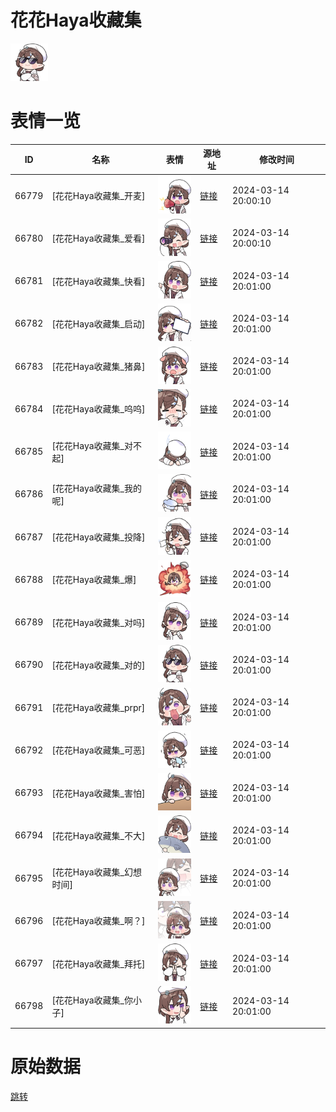 # 花花Haya收藏集

<img src="./cover.png" height="60" alt="cover" />

# 表情一览

|ID|名称|表情|源地址|修改时间|
|----|----|----|----|----|
|66779|[花花Haya收藏集_开麦]|<img src="./pic/066779_%5B花花Haya收藏集_开麦%5D.png" height="60" alt="开麦"/>|[链接](https://i0.hdslb.com/bfs/garb/5e1117640c222fb39508db0646d3a757e410a791.png)|2024-03-14 20:00:10|
|66780|[花花Haya收藏集_爱看]|<img src="./pic/066780_%5B花花Haya收藏集_爱看%5D.png" height="60" alt="爱看"/>|[链接](https://i0.hdslb.com/bfs/garb/aefe58a11f10807794ac101ee3190fc76b80cf50.png)|2024-03-14 20:00:10|
|66781|[花花Haya收藏集_快看]|<img src="./pic/066781_%5B花花Haya收藏集_快看%5D.png" height="60" alt="快看"/>|[链接](https://i0.hdslb.com/bfs/garb/370d3161b5a3e7dc84a9fb34823f5c74c3c53218.png)|2024-03-14 20:01:00|
|66782|[花花Haya收藏集_启动]|<img src="./pic/066782_%5B花花Haya收藏集_启动%5D.png" height="60" alt="启动"/>|[链接](https://i0.hdslb.com/bfs/garb/cedc57ef318080cdd58c20a87b12e7a6f129104e.png)|2024-03-14 20:01:00|
|66783|[花花Haya收藏集_猪鼻]|<img src="./pic/066783_%5B花花Haya收藏集_猪鼻%5D.png" height="60" alt="猪鼻"/>|[链接](https://i0.hdslb.com/bfs/garb/864956fd552a0bc680b0cb36579c3b6bd3dc0741.png)|2024-03-14 20:01:00|
|66784|[花花Haya收藏集_呜呜]|<img src="./pic/066784_%5B花花Haya收藏集_呜呜%5D.png" height="60" alt="呜呜"/>|[链接](https://i0.hdslb.com/bfs/garb/bab584834decd0a1daec3620dd00e4eab8a6596f.png)|2024-03-14 20:01:00|
|66785|[花花Haya收藏集_对不起]|<img src="./pic/066785_%5B花花Haya收藏集_对不起%5D.png" height="60" alt="对不起"/>|[链接](https://i0.hdslb.com/bfs/garb/4ab690790b88d7c6a9219641afaba1beabfc9a02.png)|2024-03-14 20:01:00|
|66786|[花花Haya收藏集_我的呢]|<img src="./pic/066786_%5B花花Haya收藏集_我的呢%5D.png" height="60" alt="我的呢"/>|[链接](https://i0.hdslb.com/bfs/garb/25a5f594a8251ceb16be99b71d6f839e001c33cd.png)|2024-03-14 20:01:00|
|66787|[花花Haya收藏集_投降]|<img src="./pic/066787_%5B花花Haya收藏集_投降%5D.png" height="60" alt="投降"/>|[链接](https://i0.hdslb.com/bfs/garb/8087014eb4967a258fb4d42c113fb451cb7be31f.png)|2024-03-14 20:01:00|
|66788|[花花Haya收藏集_爆]|<img src="./pic/066788_%5B花花Haya收藏集_爆%5D.png" height="60" alt="爆"/>|[链接](https://i0.hdslb.com/bfs/garb/4b00514d5bd6ce033307126f1451c7a1636ff7d8.png)|2024-03-14 20:01:00|
|66789|[花花Haya收藏集_对吗]|<img src="./pic/066789_%5B花花Haya收藏集_对吗%5D.png" height="60" alt="对吗"/>|[链接](https://i0.hdslb.com/bfs/garb/287162fcbd35651e01a34168e06d78e242c0d014.png)|2024-03-14 20:01:00|
|66790|[花花Haya收藏集_对的]|<img src="./pic/066790_%5B花花Haya收藏集_对的%5D.png" height="60" alt="对的"/>|[链接](https://i0.hdslb.com/bfs/garb/14ca36937d4b50106867ef6c9fd51db1f6b3006a.png)|2024-03-14 20:01:00|
|66791|[花花Haya收藏集_prpr]|<img src="./pic/066791_%5B花花Haya收藏集_prpr%5D.png" height="60" alt="prpr"/>|[链接](https://i0.hdslb.com/bfs/garb/8e11daaa483837e97f88c621fe26ecf7d3faa56b.png)|2024-03-14 20:01:00|
|66792|[花花Haya收藏集_可恶]|<img src="./pic/066792_%5B花花Haya收藏集_可恶%5D.png" height="60" alt="可恶"/>|[链接](https://i0.hdslb.com/bfs/garb/087d9ac5652e0684d8cb636722d00199f2b0a518.png)|2024-03-14 20:01:00|
|66793|[花花Haya收藏集_害怕]|<img src="./pic/066793_%5B花花Haya收藏集_害怕%5D.png" height="60" alt="害怕"/>|[链接](https://i0.hdslb.com/bfs/garb/5d01c298d73ab8f084307079bf5167487372349b.png)|2024-03-14 20:01:00|
|66794|[花花Haya收藏集_不大]|<img src="./pic/066794_%5B花花Haya收藏集_不大%5D.png" height="60" alt="不大"/>|[链接](https://i0.hdslb.com/bfs/garb/256b8452bc36f095ed3eaeebb5058caadde2d2d9.png)|2024-03-14 20:01:00|
|66795|[花花Haya收藏集_幻想时间]|<img src="./pic/066795_%5B花花Haya收藏集_幻想时间%5D.png" height="60" alt="幻想时间"/>|[链接](https://i0.hdslb.com/bfs/garb/cd0eac92036f9d22a7f4fd07b591e89fae32413b.png)|2024-03-14 20:01:00|
|66796|[花花Haya收藏集_啊？]|<img src="./pic/066796_%5B花花Haya收藏集_啊？%5D.png" height="60" alt="啊？"/>|[链接](https://i0.hdslb.com/bfs/garb/d5dc604c2ae4dffe529c5082120f3a8578ac38ba.png)|2024-03-14 20:01:00|
|66797|[花花Haya收藏集_拜托]|<img src="./pic/066797_%5B花花Haya收藏集_拜托%5D.png" height="60" alt="拜托"/>|[链接](https://i0.hdslb.com/bfs/garb/33479cf06875521287b088f45e2c193ea4ccbc6b.png)|2024-03-14 20:01:00|
|66798|[花花Haya收藏集_你小子]|<img src="./pic/066798_%5B花花Haya收藏集_你小子%5D.png" height="60" alt="你小子"/>|[链接](https://i0.hdslb.com/bfs/garb/4571f9c9e6a54b7d8555b3c5ba8f84dad9b6db88.png)|2024-03-14 20:01:00|

# 原始数据

[跳转](./raw.json)

